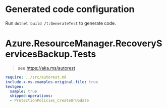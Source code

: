 # Generated code configuration

Run `dotnet build /t:GenerateTest` to generate code.

# Azure.ResourceManager.RecoveryServicesBackup.Tests

> see https://aka.ms/autorest
``` yaml
require: ../src/autorest.md
include-x-ms-examples-original-file: true
testgen:
  sample: true
  skipped-operations:
  - ProtectionPolicies_CreateOrUpdate
```
